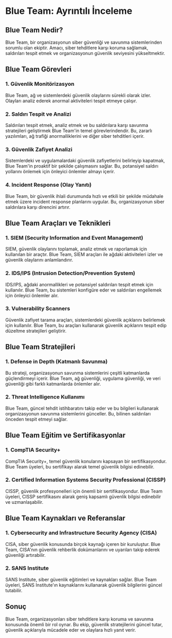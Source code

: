 # Blue Team: Ayrıntılı İnceleme

## Blue Team Nedir?

Blue Team, bir organizasyonun siber güvenliği ve savunma sistemlerinden sorumlu olan ekiptir. Amacı, siber tehditlere karşı koruma sağlamak, saldırıları tespit etmek ve organizasyonun güvenlik seviyesini yükseltmektir.

## Blue Team Görevleri

### 1. Güvenlik Monitörizasyon
Blue Team, ağ ve sistemlerdeki güvenlik olaylarını sürekli olarak izler. Olayları analiz ederek anormal aktiviteleri tespit etmeye çalışır.

### 2. Saldırı Tespit ve Analizi
Saldırıları tespit etmek, analiz etmek ve bu saldırılara karşı savunma stratejileri geliştirmek Blue Team'in temel görevlerindendir. Bu, zararlı yazılımları, ağ trafiği anormalliklerini ve diğer siber tehditleri içerir.

### 3. Güvenlik Zafiyet Analizi
Sistemlerdeki ve uygulamalardaki güvenlik zafiyetlerini belirleyip kapatmak, Blue Team'in proaktif bir şekilde çalışmasını sağlar. Bu, potansiyel saldırı yollarını önlemek için önleyici önlemler almayı içerir.

### 4. Incident Response (Olay Yanıtı)
Blue Team, bir güvenlik ihlali durumunda hızlı ve etkili bir şekilde müdahale etmek üzere incident response planlarını uygular. Bu, organizasyonun siber saldırılara karşı direncini artırır.

## Blue Team Araçları ve Teknikleri

### 1. SIEM (Security Information and Event Management)
SIEM, güvenlik olaylarını toplamak, analiz etmek ve raporlamak için kullanılan bir araçtır. Blue Team, SIEM araçları ile ağdaki aktiviteleri izler ve güvenlik olaylarını anlamlandırır.

### 2. IDS/IPS (Intrusion Detection/Prevention System)
IDS/IPS, ağdaki anormallikleri ve potansiyel saldırıları tespit etmek için kullanılır. Blue Team, bu sistemleri konfigüre eder ve saldırıları engellemek için önleyici önlemler alır.

### 3. Vulnerability Scanners
Güvenlik zafiyet tarama araçları, sistemlerdeki güvenlik açıklarını belirlemek için kullanılır. Blue Team, bu araçları kullanarak güvenlik açıklarını tespit edip düzeltme stratejileri geliştirir.

## Blue Team Stratejileri

### 1. Defense in Depth (Katmanlı Savunma)
Bu strateji, organizasyonun savunma sistemlerini çeşitli katmanlarda güçlendirmeyi içerir. Blue Team, ağ güvenliği, uygulama güvenliği, ve veri güvenliği gibi farklı katmanlarda önlemler alır.

### 2. Threat Intelligence Kullanımı
Blue Team, güncel tehdit istihbaratını takip eder ve bu bilgileri kullanarak organizasyonun savunma sistemlerini günceller. Bu, bilinen saldırıları önceden tespit etmeyi sağlar.

## Blue Team Eğitim ve Sertifikasyonlar

### 1. CompTIA Security+
CompTIA Security+, temel güvenlik konularını kapsayan bir sertifikasyondur. Blue Team üyeleri, bu sertifikayı alarak temel güvenlik bilgisi edinebilir.

### 2. Certified Information Systems Security Professional (CISSP)
CISSP, güvenlik profesyonelleri için önemli bir sertifikasyondur. Blue Team üyeleri, CISSP sertifikasını alarak geniş kapsamlı güvenlik bilgisi edinebilir ve uzmanlaşabilir.

## Blue Team Kaynakları ve Referanslar

### 1. Cybersecurity and Infrastructure Security Agency (CISA)
CISA, siber güvenlik konusunda birçok kaynağı içeren bir kuruluştur. Blue Team, CISA'nın güvenlik rehberlik dokümanlarını ve uyarıları takip ederek güvenliği artırabilir.

### 2. SANS Institute
SANS Institute, siber güvenlik eğitimleri ve kaynakları sağlar. Blue Team üyeleri, SANS Institute'ın kaynaklarını kullanarak güvenlik bilgilerini güncel tutabilir.

## Sonuç

Blue Team, organizasyonları siber tehditlere karşı koruma ve savunma konusunda önemli bir rol oynar. Bu ekip, güvenlik stratejilerini güncel tutar, güvenlik açıklarıyla mücadele eder ve olaylara hızlı yanıt verir.
